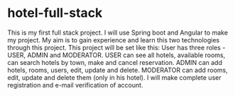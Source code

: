 # hotel-full-stack

This is my first full stack project. 
I will use Spring boot and Angular to make my project.
My aim is to gain experience and learn this two technologies through this project.
This project will be set like this:
User has three roles - USER, ADMIN and MODERATOR.
USER can see all hotels, available rooms, can search hotels by town, make and cancel reservation.
ADMIN can add hotels, rooms, users, edit, update and delete.
MODERATOR can add rooms, edit, update and delete them (only in his hotel).
I will make complete user registration and e-mail verification of account.

